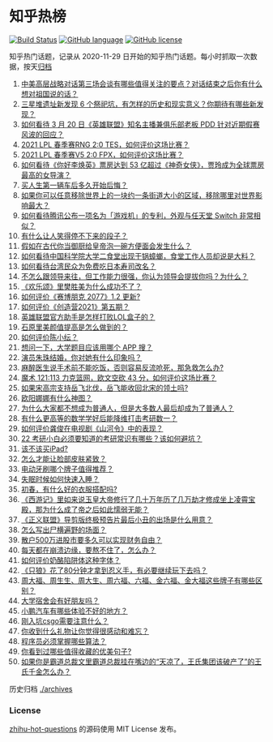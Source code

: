 # 知乎热榜
[![Build Status](https://github.com/ToWeLong/zhihu-hot-questions/workflows/CI/badge.svg)](https://github.com/ToWeLong/zhihu-hot-questions/actions)
[![GitHub language](https://img.shields.io/badge/language-golang-orange.svg)](https://golang.org/)
[![GitHub license](https://img.shields.io/github/license/ToWeLong/zhihu-hot-questions)](https://github.com/ToWeLong/zhihu-hot-questions/blob/main/LICENSE)

知乎热门话题，记录从 2020-11-29 日开始的知乎热门话题。每小时抓取一次数据，按天[归档](./archives)

<!-- BEGIN -->

1. [中美高层战略对话第三场会谈有哪些值得关注的要点？对话结束之后你有什么想对祖国说的话？](https://www.zhihu.com/question/450288982)
1. [三星堆遗址新发现 6 个祭祀坑，有怎样的历史和现实意义？你期待有哪些新发现？](https://www.zhihu.com/question/450138202)
1. [如何看待 3 月 20 日《英雄联盟》知名主播兼俱乐部老板 PDD 针对近期假赛风波的回应？](https://www.zhihu.com/question/450300736)
1. [2021 LPL 春季赛RNG 2:0 TES，如何评价这场比赛？](https://www.zhihu.com/question/450362290)
1. [2021 LPL 春季赛V5 2:0 FPX，如何评价这场比赛？](https://www.zhihu.com/question/450343020)
1. [如何看待《你好李焕英》票房达到 53 亿超过《神奇女侠》，贾玲成为全球票房最高的女导演？](https://www.zhihu.com/question/450310955)
1. [买人生第一辆车后多久开始后悔？](https://www.zhihu.com/question/354985985)
1. [如果你可以任意移除世界上的一块约一条街道大小的区域，移除哪里对世界影响最大？](https://www.zhihu.com/question/442291526)
1. [如何看待腾讯公布一项名为「游戏机」的专利，外观与任天堂 Switch 非常相似？](https://www.zhihu.com/question/450180212)
1. [有什么让人笑得停不下来的段子？](https://www.zhihu.com/question/442478358)
1. [假如在古代你当御厨给皇帝泡一碗方便面会发生什么？](https://www.zhihu.com/question/396487713)
1. [如何看待中国科学院大学二食堂出现干锅蟑螂，食堂工作人员却说是大料？](https://www.zhihu.com/question/450208993)
1. [如何看待台湾民众为免费吃日本寿司改名？](https://www.zhihu.com/question/450021345)
1. [不怎么跟领导来往，但工作能力很强，你认为领导会提拔你吗？为什么？](https://www.zhihu.com/question/365265081)
1. [《欢乐颂》里樊胜美为什么成功不了？](https://www.zhihu.com/question/44713226)
1. [如何评价《赛博朋克 2077》1.2 更新?](https://www.zhihu.com/question/450288314)
1. [如何评价《创造营2021》第五期？](https://www.zhihu.com/question/450352377)
1. [英雄联盟官方助手是怎样打败LOL盒子的？](https://www.zhihu.com/question/28028374)
1. [石原里美颜值提高是怎么做到的？](https://www.zhihu.com/question/49485727)
1. [如何评价陈小纭？](https://www.zhihu.com/question/301856741)
1. [想问一下，大学题目应该用哪个 APP 搜？](https://www.zhihu.com/question/298200477)
1. [演员朱珠结婚，你对她有什么印象吗？](https://www.zhihu.com/question/450031458)
1. [麻醉医生说手术前不能吃饭，否则容易反流呛死，那急救怎么办?](https://www.zhihu.com/question/446657925)
1. [魔术 121:113 力克篮网，欧文空砍 43 分，如何评价这场比赛？](https://www.zhihu.com/question/450276775)
1. [如果宋高宗支持岳飞北伐，岳飞能收回北宋的领土吗?](https://www.zhihu.com/question/444059876)
1. [欧阳娜娜有什么神图？](https://www.zhihu.com/question/323285274)
1. [为什么大家都不想成为普通人，但是大多数人最后却成为了普通人？](https://www.zhihu.com/question/444717248)
1. [有什么更高等的数学学好后能降维打击考研数一？](https://www.zhihu.com/question/421541751)
1. [如何评价龚俊在电视剧《山河令》中的表现？](https://www.zhihu.com/question/445941909)
1. [22 考研小白必须要知道的考研常识有哪些？该如何避坑？](https://www.zhihu.com/question/449963031)
1. [该不该买iPad?](https://www.zhihu.com/question/425200504)
1. [怎么才能让脸部皮肤紧致？](https://www.zhihu.com/question/23363600)
1. [电动牙刷哪个牌子值得推荐？](https://www.zhihu.com/question/402451987)
1. [失眠时候如何快速入睡？](https://www.zhihu.com/question/20862094)
1. [初春，有什么好的衣服搭配吗?](https://www.zhihu.com/question/378937840)
1. [《西游记》里如来说玉皇大帝修行了几十万年历了几万劫才修成坐上凌霄宝殿，那为什么成了帝之后如此懦弱无能？](https://www.zhihu.com/question/21542039)
1. [《正义联盟》导剪版终极预告片最后小丑的出场是什么用意？](https://www.zhihu.com/question/444463550)
1. [怎么写出尸横遍野的场面？](https://www.zhihu.com/question/449491381)
1. [散户500万进股市要多久可以实现财务自由？](https://www.zhihu.com/question/449246881)
1. [每天都在崩溃边缘，要熬不住了，怎么办？](https://www.zhihu.com/question/449355043)
1. [如何评价奶酪陷阱体这种字体？](https://www.zhihu.com/question/444715076)
1. [《只狼》花了80分钟才拿到忍义手，有必要继续玩下去吗？](https://www.zhihu.com/question/387327286)
1. [周大福、周生生、周大生、周六福、六福、金六福、金大福这些牌子有哪些区别？](https://www.zhihu.com/question/32209352)
1. [大学宿舍会有好朋友吗？](https://www.zhihu.com/question/449657591)
1. [小鹏汽车有哪些体验不好的地方？](https://www.zhihu.com/question/447337379)
1. [刚入坑csgo需要注意什么？](https://www.zhihu.com/question/393252075)
1. [你收到什么礼物让你觉得很感动和难忘？](https://www.zhihu.com/question/292505932)
1. [程序员必须掌握哪些算法？](https://www.zhihu.com/question/23148377)
1. [你看到过哪些值得收藏的优美句子?](https://www.zhihu.com/question/445888693)
1. [如果你是霸道总裁文里霸道总裁挂在嘴边的“天凉了，王氏集团该破产了”的王氏千金怎么办？](https://www.zhihu.com/question/408494360)

<!-- END -->

历史归档 [./archives](./archives)


### License
[zhihu-hot-questions](https://github.com/towelong/zhihu-hot-questions) 的源码使用 MIT License 发布。